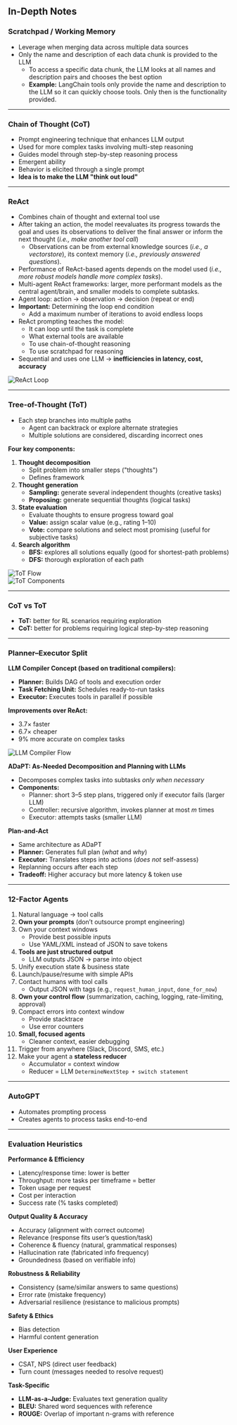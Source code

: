 ## In-Depth Notes

### Scratchpad / Working Memory

- Leverage when merging data across multiple data sources
- Only the name and description of each data chunk is provided to the LLM
  - To access a specific data chunk, the LLM looks at all names and description pairs and chooses the best option
  - **Example:** LangChain tools only provide the name and description to the LLM so it can quickly choose tools. Only then is the functionality provided.

---

### Chain of Thought (CoT)

- Prompt engineering technique that enhances LLM output
- Used for more complex tasks involving multi-step reasoning
- Guides model through step-by-step reasoning process
- Emergent ability
- Behavior is elicited through a single prompt
- **Idea is to make the LLM "think out loud"**

---

### ReAct

- Combines chain of thought and external tool use
- After taking an action, the model reevaluates its progress towards the goal and uses its observations to deliver the final answer or inform the next thought (_i.e., make another tool call_)
  - Observations can be from external knowledge sources (_i.e., a vectorstore_), its context memory (_i.e., previously answered questions_).
- Performance of ReAct-based agents depends on the model used (_i.e., more robust models handle more complex tasks_).
- Multi-agent ReAct frameworks: larger, more performant models as the central agent/brain, and smaller models to complete subtasks.
- Agent loop: action → observation → decision (repeat or end)
- **Important:** Determining the loop end condition
  - Add a maximum number of iterations to avoid endless loops
- ReAct prompting teaches the model:
  - It can loop until the task is complete
  - What external tools are available
  - To use chain-of-thought reasoning
  - To use scratchpad for reasoning
- Sequential and uses one LLM → **inefficiencies in latency, cost, accuracy**

![ReAct Loop](images/ReAct-loop.png)

---

### Tree-of-Thought (ToT)

- Each step branches into multiple paths
  - Agent can backtrack or explore alternate strategies
  - Multiple solutions are considered, discarding incorrect ones

**Four key components:**

1. **Thought decomposition**
   - Split problem into smaller steps ("thoughts")
   - Defines framework
2. **Thought generation**
   - **Sampling:** generate several independent thoughts (creative tasks)
   - **Proposing:** generate sequential thoughts (logical tasks)
3. **State evaluation**
   - Evaluate thoughts to ensure progress toward goal
   - **Value:** assign scalar value (e.g., rating 1–10)
   - **Vote:** compare solutions and select most promising (useful for subjective tasks)
4. **Search algorithm**
   - **BFS:** explores all solutions equally (good for shortest-path problems)
   - **DFS:** thorough exploration of each path

![ToT Flow](images/tree-of-thoughts-flow.png)  
![ToT Components](images/tot-components-flow.png)

---

### CoT vs ToT

- **ToT:** better for RL scenarios requiring exploration
- **CoT:** better for problems requiring logical step-by-step reasoning

---

### Planner–Executor Split

**LLM Compiler Concept (based on traditional compilers):**

- **Planner:** Builds DAG of tools and execution order
- **Task Fetching Unit:** Schedules ready-to-run tasks
- **Executor:** Executes tools in parallel if possible

**Improvements over ReAct:**

- 3.7× faster
- 6.7× cheaper
- 9% more accurate on complex tasks

![LLM Compiler Flow](images/llm_compiler_flow.png)

**ADaPT: As-Needed Decomposition and Planning with LLMs**

- Decomposes complex tasks into subtasks _only when necessary_
- **Components:**
  - Planner: short 3–5 step plans, triggered only if executor fails (larger LLM)
  - Controller: recursive algorithm, invokes planner at most _m_ times
  - Executor: attempts tasks (smaller LLM)

**Plan-and-Act**

- Same architecture as ADaPT
- **Planner:** Generates full plan (_what_ and _why_)
- **Executor:** Translates steps into actions (_does not_ self-assess)
- Replanning occurs after each step
- **Tradeoff:** Higher accuracy but more latency & token use

---

### 12-Factor Agents

1. Natural language → tool calls
2. **Own your prompts** (don’t outsource prompt engineering)
3. Own your context windows
   - Provide best possible inputs
   - Use YAML/XML instead of JSON to save tokens
4. **Tools are just structured output**
   - LLM outputs JSON → parse into object
5. Unify execution state & business state
6. Launch/pause/resume with simple APIs
7. Contact humans with tool calls
   - Output JSON with tags (e.g., `request_human_input`, `done_for_now`)
8. **Own your control flow** (summarization, caching, logging, rate-limiting, approval)
9. Compact errors into context window
   - Provide stacktrace
   - Use error counters
10. **Small, focused agents**
    - Cleaner context, easier debugging
11. Trigger from anywhere (Slack, Discord, SMS, etc.)
12. Make your agent a **stateless reducer**
    - Accumulator = context window
    - Reducer = LLM `DetermineNextStep + switch statement`

---

### AutoGPT

- Automates prompting process
- Creates agents to process tasks end-to-end

---

### Evaluation Heuristics

**Performance & Efficiency**

- Latency/response time: lower is better
- Throughput: more tasks per timeframe = better
- Token usage per request
- Cost per interaction
- Success rate (% tasks completed)

**Output Quality & Accuracy**

- Accuracy (alignment with correct outcome)
- Relevance (response fits user’s question/task)
- Coherence & fluency (natural, grammatical responses)
- Hallucination rate (fabricated info frequency)
- Groundedness (based on verifiable info)

**Robustness & Reliability**

- Consistency (same/similar answers to same questions)
- Error rate (mistake frequency)
- Adversarial resilience (resistance to malicious prompts)

**Safety & Ethics**

- Bias detection
- Harmful content generation

**User Experience**

- CSAT, NPS (direct user feedback)
- Turn count (messages needed to resolve request)

**Task-Specific**

- **LLM-as-a-Judge:** Evaluates text generation quality
- **BLEU:** Shared word sequences with reference
- **ROUGE:** Overlap of important n-grams with reference

